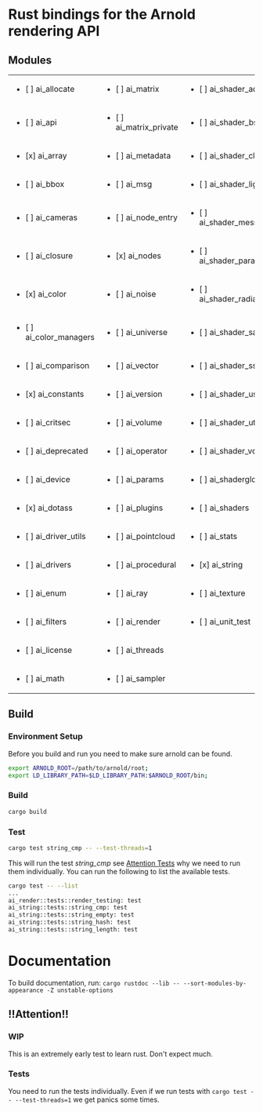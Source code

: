 # Rust bindings for the Arnold rendering API

## Modules
|                                        |                                        |                                          |
|----------------------------------------|----------------------------------------|------------------------------------------|
|<ul><li>[ ] ai_allocate</li></ul>       |<ul><li>[ ] ai_matrix</li></ul>         |<ul><li>[ ] ai_shader_aovs</li></ul>      |
|<ul><li>[ ] ai_api</li></ul>            |<ul><li>[ ] ai_matrix_private</li></ul> |<ul><li>[ ] ai_shader_bsdf</li></ul>      |
|<ul><li>[x] ai_array</li></ul>          |<ul><li>[ ] ai_metadata</li></ul>       |<ul><li>[ ] ai_shader_closure</li></ul>   |
|<ul><li>[ ] ai_bbox</li></ul>           |<ul><li>[ ] ai_msg</li></ul>            |<ul><li>[ ] ai_shader_lights</li></ul>    |
|<ul><li>[ ] ai_cameras</li></ul>        |<ul><li>[ ] ai_node_entry</li></ul>     |<ul><li>[ ] ai_shader_message</li></ul>   |
|<ul><li>[ ] ai_closure</li></ul>        |<ul><li>[x] ai_nodes</li></ul>          |<ul><li>[ ] ai_shader_parameval</li></ul> |
|<ul><li>[x] ai_color</li></ul>          |<ul><li>[ ] ai_noise</li></ul>          |<ul><li>[ ] ai_shader_radiance</li></ul>  |
|<ul><li>[ ] ai_color_managers</li></ul> |<ul><li>[ ] ai_universe</li></ul>       |<ul><li>[ ] ai_shader_sample</li></ul>    |
|<ul><li>[ ] ai_comparison</li></ul>     |<ul><li>[ ] ai_vector</li></ul>         |<ul><li>[ ] ai_shader_sss</li></ul>       |
|<ul><li>[x] ai_constants</li></ul>      |<ul><li>[ ] ai_version</li></ul>        |<ul><li>[ ] ai_shader_userdef</li></ul>   |
|<ul><li>[ ] ai_critsec</li></ul>        |<ul><li>[ ] ai_volume</li></ul>         |<ul><li>[ ] ai_shader_util</li></ul>      |
|<ul><li>[ ] ai_deprecated</li></ul>     |<ul><li>[ ] ai_operator</li></ul>       |<ul><li>[ ] ai_shader_volume</li></ul>    |
|<ul><li>[ ] ai_device</li></ul>         |<ul><li>[ ] ai_params</li></ul>         |<ul><li>[ ] ai_shaderglobals</li></ul>    |
|<ul><li>[x] ai_dotass</li></ul>         |<ul><li>[ ] ai_plugins</li></ul>        |<ul><li>[ ] ai_shaders</li></ul>          |
|<ul><li>[ ] ai_driver_utils</li></ul>   |<ul><li>[ ] ai_pointcloud</li></ul>     |<ul><li>[ ] ai_stats</li></ul>            |
|<ul><li>[ ] ai_drivers</li></ul>        |<ul><li>[ ] ai_procedural</li></ul>     |<ul><li>[x] ai_string</li></ul>           |
|<ul><li>[ ] ai_enum</li></ul>           |<ul><li>[ ] ai_ray</li></ul>            |<ul><li>[ ] ai_texture</li></ul>          |
|<ul><li>[ ] ai_filters</li></ul>        |<ul><li>[ ] ai_render</li></ul>         |<ul><li>[ ] ai_unit_test</li></ul>        |
|<ul><li>[ ] ai_license</li></ul>        |<ul><li>[ ] ai_threads</li></ul>        |                                          |
|<ul><li>[ ] ai_math</li></ul>           |<ul><li>[ ] ai_sampler</li></ul>        |                                          |

## Build
### Environment Setup
Before you build and run you need to make sure arnold can be found.
```bash
export ARNOLD_ROOT=/path/to/arnold/root;
export LD_LIBRARY_PATH=$LD_LIBRARY_PATH:$ARNOLD_ROOT/bin;
```
### Build
```bash
cargo build
```

### Test
```bash
cargo test string_cmp -- --test-threads=1
```
This will run the test *string_cmp* see [Attention Tests](#Tests) why we need to run them individually.
You can run the following to list the available tests.
```bash
cargo test -- --list
...
ai_render::tests::render_testing: test
ai_string::tests::string_cmp: test
ai_string::tests::string_empty: test
ai_string::tests::string_hash: test
ai_string::tests::string_length: test
```
# Documentation
To build documentation, run:
```cargo rustdoc --lib -- --sort-modules-by-appearance -Z unstable-options```
## !!Attention!!
### WIP
This is an extremely early test to learn rust. Don't expect much.

### Tests
You need to run the tests individually.
Even if we run tests with ```cargo test -- --test-threads=1``` we get panics some times.
